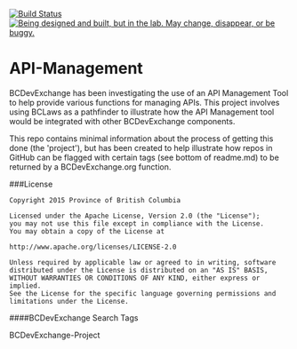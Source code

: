 [![Build Status](https://sandbox.api.gov.bc.ca/cis/view/BCDevExchange/job/UAT-API-Management/badge/icon)](https://sandbox.api.gov.bc.ca/cis/view/BCDevExchange/job/UAT-API-Management/)
<a rel="Exploration" href="https://github.com/BCDevExchange/docs/blob/master/discussion/projectstates.md"><img alt="Being designed and built, but in the lab. May change, disappear, or be buggy." style="border-width:0" src="http://bcdevexchange.org/badge/2.svg" title="Being designed and built, but in the lab. May change, disappear, or be buggy." /></a>

# API-Management
BCDevExchange has been investigating the use of an API Management Tool to help provide various functions for managing APIs. This project involves using BCLaws as a pathfinder to illustrate how the API Management tool would be integrated with other BCDevExchange components.

This repo contains minimal information about the process of getting this done (the 'project'), but has been created to help illustrate how repos in GitHub can be flagged with certain tags (see bottom of readme.md) to be returned by a BCDevExchange.org function.

###License

```
Copyright 2015 Province of British Columbia

Licensed under the Apache License, Version 2.0 (the "License");
you may not use this file except in compliance with the License.
You may obtain a copy of the License at 

http://www.apache.org/licenses/LICENSE-2.0

Unless required by applicable law or agreed to in writing, software
distributed under the License is distributed on an "AS IS" BASIS,
WITHOUT WARRANTIES OR CONDITIONS OF ANY KIND, either express or implied.
See the License for the specific language governing permissions and
limitations under the License.
```

####BCDevExchange Search Tags

BCDevExchange-Project
